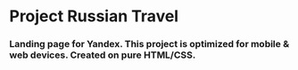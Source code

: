 # Project Russian Travel

### Landing page for Yandex. This project is optimized for mobile & web devices. Created on pure HTML/CSS. 







